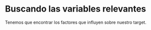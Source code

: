 # Buscando las variables relevantes
Tenemos que encontrar los factores que influyen sobre nuestro target.
